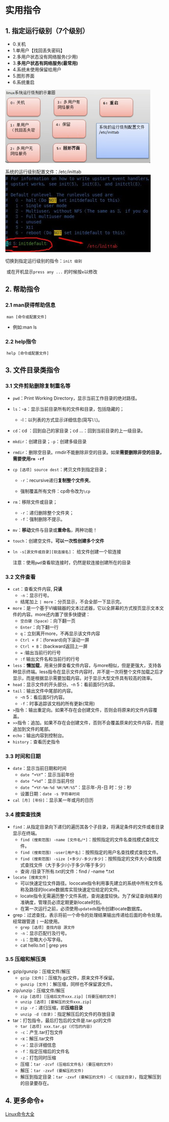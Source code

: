 # 实用指令

## 1. 指定运行级别（7个级别）

* 0.关机
* 1.单用户【找回丢失密码】
* 2.多用户状态没有网络服务(少用)
* 3.**多用户状态有网络服务(最常用)**
* 4.系统未使用保留给用户
* 5.图形界面
* 6.系统重启

<img src="../imgs/3/运行级别.PNG" alt="运行级别" style="zoom:50%;" />

系统的运行级别配置文件：/etc/inittab
![3.5运行级别指令.jpg](../imgs/3/3.5运行级别指令.jpg)

切换到指定运行级别的指令：`init 级别`

​													或在开机显示`press any ...` 的时候按`e`以修改

## 2. 帮助指令

### 2.1 man获得帮助信息

​		`man [命令或配置文件]`

* 例如:man ls

### 2.2 help指令

​		`help [命令或配置文件]`

## 3. 文件目录类指令

### 3.1 文件剪贴删除复制重名等

* `pwd`：Print Working Directory，显示当前工作目录的绝对路径。

* `ls`：-a：显示当前目录所有的文件和目录，包括隐藏的；
  
  * -l：以列表的方式显示详细信息(简写`ll`)。
  
* `cd`：cd ：回到自己的家目录；cd …：回到当前目录的上一级目录。

* `mkdir`：创建目录；`-p`：创建多级目录

* `rmdir`：删除空目录。rmdir不能删除非空的目录。如果**需要删除非空的目录，需要使用`rm -rf`**

* `cp [选项] source dest`：拷贝文件到指定目录；
  
  * `-r`：recursive递归**复制整个文件夹**。
  
  * 强制覆盖所有文件：cp命令改为`\cp`
  
    
  
* `rm`：移除文件或目录；
  
  * `-r`：递归删除整个文件夹；
  * `-f`：强制删除不提示。
  
* `mv`：**移动**文件与目录或**重命名**，两种功能！

* `touch`：创建空文件。**可以一次性创建多个文件**

* `ln -s[源文件或目录][软连接名]`： 给文件创建一个软连接

  ​			注意：使用`pwd`查看软连接时，仍然是软连接创建所在的目录

### 3.2 文件查看

* `cat`：查看文件内容, **只读**
  * `-n`：显示行号。
  * 结尾加上 `| more`：分页显示，不会全部一下显示完。
* `more`：是一个基于VI编辑器的文本过滤器，它以全屏幕的方式按页显示文本文件的内容。more还内置了很多快捷键：
  * `空白键（Space）`：向下翻一页
  * `Enter`：向下翻一行
  * `q`：立刻离开more，不再显示该文件内容
  * `Ctrl + F`：(forward)向下滚动一屏
  * `Ctrl + B`：(backward返回上一屏
  * `=` :输出当前行的行号
  * `:f` 输出文件名和当前行的行号
* `less`：**懒加载**，用来分屏查看文件内容，与more相似，但是更强大，支持各种显示终端。less指令在显示文件内容时，并不是一次将整个文件加载之后才显示，而是根据显示需要加载内容。对于显示大型文件具有较高的效率。
* `head`：显示文件的开头部分。-n 5：看前面5行内容。
* `tail`：输出文件中尾部的内容。
  * -n 5：看后面5行内容。
  * `-f`：时事追踪该文档的所有更新(常用)
* `>`指令：输出重定向。如果不存在会创建文件，否则会将原来的文件内容覆盖。
* `>>`指令：追加。如果不存在会创建文件，否则不会覆盖原来的文件内容，而是追加到文件的尾部。
* `echo`：输出内容到控制台。
* `history`：查看历史指令

### 3.3 时间和日期

* `date`：显示当前日期和时间
  * `date “+%Y”`：显示当前年份
  * `date “+%d”`：显示当前月份
  * `date “+%Y-%m-%d %H:%M:%S”`：显示年-月-日 时：分：秒
  * 设置日期：`date -s 字符串时间`
* `cal [月] [年份]`：显示某一年或月的日历

### 3.4 搜索查找类

* `find`：从指定目录向下递归的遍历其各个子目录，将满足条件的文件或者目录显示在终端。
  * `find (搜索范围) -name [文件名/*]`：按照指定的文件名查找模式查找文件。
  * `find (搜索范围) -user[用户名]`：按照指定的用户名查找模式查找文件。
  * `find (搜索范围) -size [+多少/-多少/多少]`：按照指定的文件大小查找模式查找文件（大于多少/小于多少/等于多少）
  * 查询 /目录下所有.txt的文件：find / -name *.txt
* `locate [搜索文件]`
  * 可以快速定位文件路径。lococate指令利用事先建立的系统中所有文件名称及路径的locate数据库实现快速定位给定的文件。
  * locate指令无需遍历整个文件系统，查询速度较快。为了保证查询结果的准确度，管理员必须定期更新locate时刻。
  * 在第一次运行之前，必须使用`updatedb`指令创建locate数据库。
* grep：过滤查找，表示将前一个命令的处理结果输出传递给后面的命令处理。经常跟管道 `|` 一起使用。
  * `grep [选项] 查找内容 源文件`
  * `-n`：显示匹配行及行号。
  * `-i`：忽略大小写字母。
  * cat hello.txt | grep yes

### 3.5 压缩和解压类

* gzip/gunzip：压缩文件/解压
  * `gzip [文件]`：压缩为.gz文件，原来文件不保留。
  * `gunzip [文件]`：解压缩，同样也不保留源文件。
* zip/unzip：压缩文件/解压
  * `zip [选项] [压缩后文件xxx.zip] [将要压缩的文件]`
  * `unzip [选项] [要解压的文件xxx.zip]`
  * `zip -r`：递归压缩，即**压缩目录**
  * `unzip -d (目录)`：指定解压后的文件的存放目录
* tar：打包指令，最后打包后的文件是.tar.gz的文件
  * `tar [选项] xxx.tar.gz (打包的内容)`
  * `-c`：产生.tar打包文件
  * -x：解压.tar文件
  * `-v`：显示详细信息
  * `-f`：指定压缩后的文件名
  * `-z`：打包同时压缩
  * 压缩：`tar -zcvf (压缩后文件名) (要压缩的文件)`
  * 解压：`tar -zxvf (要解压的文件)`
  * 解压到指定目录：`tar -zxvf (要解压的文件) -C (指定目录)`，指定解压到的目录要存在。

## 4. 更多命令+

[Linux命令大全](https://www.runoob.com/linux/linux-command-manual.html)